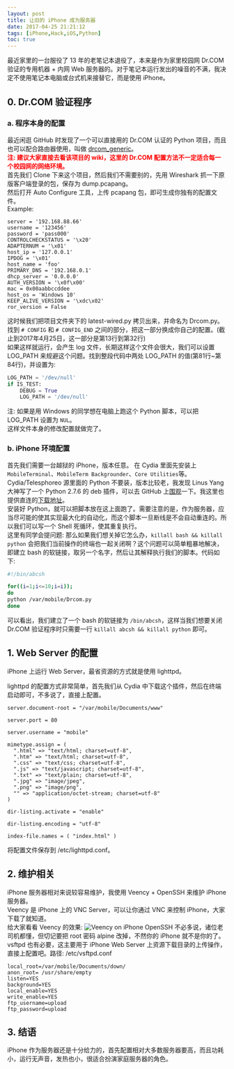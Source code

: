 ```yaml
---
layout: post
title: 让旧的 iPhone 成为服务器
date: 2017-04-25 21:21:12
tags: [iPhone,Hack,iOS,Python]
toc: true
---
```


最近家里的一台服役了 13 年的老笔记本退役了，本来是作为家里校园网 Dr.COM 验证的专用机器 + 内网 Web 服务器的。对于笔记本运行发出的噪音的不满，我决定不使用笔记本电脑或台式机来接替它，而是使用 iPhone。  
## 0. Dr.COM 验证程序
### a. 程序本身的配置
最近闲逛 GitHub 时发现了一个可以直接用的 Dr.COM 认证的 Python 项目，而且也可以配合路由器使用，叫做 [drcom_generic](https://github.com/drcoms/drcom-generic)。  
**<span style="color: red;">注: 建议大家直接去看该项目的 wiki，这里的 Dr.COM 配置方法不一定适合每一个校园网的网络环境。</span>**  
首先我们 Clone 下来这个项目，然后我们不需要别的，先用 Wireshark 抓一下原版客户端登录的包，保存为 dump.pcapang。  
然后打开 Auto Configure 工具，上传 pcapang 包，即可生成你独有的配置文件。  
Example:
~~~ 
server = '192.168.88.66'
username = '123456'
password = 'pass000'
CONTROLCHECKSTATUS = '\x20'
ADAPTERNUM = '\x01'
host_ip = '127.0.0.1'
IPDOG = '\x01'
host_name = 'foo'
PRIMARY_DNS = '192.168.0.1'
dhcp_server = '0.0.0.0'
AUTH_VERSION = '\x0f\x00'
mac = 0x00aabbccddee
host_os = 'Windows 10'
KEEP_ALIVE_VERSION = '\xdc\x02'
ror_version = False
~~~ 
这时候我们把项目文件夹下的 latest-wired.py 拷贝出来，并命名为 Drcom.py。  
找到 `# CONFIG` 和 `# CONFIG_END` 之间的部分，把这一部分换成你自己的配置。(截止到2017年4月25日，这一部分是第13行到第32行)  
如果这样就运行，会产生 log 文件，长期这样这个文件会很大，我们可以设置 LOG_PATH 来规避这个问题。找到整段代码中两处 LOG_PATH 的值(第81行~第84行)，并设置为:
~~~ python
LOG_PATH = '/dev/null'
if IS_TEST:
    DEBUG = True
    LOG_PATH = '/dev/null'
~~~ 
注: 如果是用 Windows 的同学想在电脑上跑这个 Python 脚本，可以把 LOG_PATH 设置为 `NUL`。  
这样文件本身的修改配置就做完了。
### b. iPhone 环境配置
首先我们需要一台越狱的 iPhone，版本任意。
在 Cydia 里面先安装上 `MobileTerminal`、`MobileTerm Backgrounder`、`Core Utilities`等。  
Cydia/Telesphoreo 源里面的 Python 不要装，版本比较老，我发现 Linus Yang 大神写了一个 Python 2.7.6 的 deb 插件，可以去 GitHub 上[围观](https://github.com/linusyang/python-for-ios)一下。我这里也提供直连的[下载地址](https://github.com/linusyang/python-for-ios/releases/download/v2.7.6-3/python_2.7.6-3_iphoneos-arm.deb)。  
安装好 Python，就可以把脚本放在这上面跑了。需要注意的是，作为服务器，应当尽可能的使其实现最大化的自动化，而这个脚本一旦断线是不会自动重连的。所以我们可以写一个  Shell 死循环，使其重复执行。  
这里有同学会提问题: 那么如果我们想关掉它怎么办，`killall bash && killall python` 会把我们当前操作的终端也一起关闭啊？这个问题可以简单粗暴地解决，即建立 bash 的软链接，取另一个名字，然后让其解释执行我们的脚本。代码如下:
~~~ bash
#!/bin/abcsh

for((i=1;i<=10;i=i));
do
python /var/mobile/Drcom.py
done
~~~ 
可以看出，我们建立了一个 bash 的软链接为 `/bin/abcsh`，这样当我们想要关闭 Dr.COM 验证程序时只需要一行 `killall abcsh && killall python` 即可。  
## 1. Web Server 的配置
iPhone 上运行 Web Server，最省资源的方式就是使用 lighttpd。

lighttpd 的配置方式非常简单，首先我们从 Cydia 中下载这个插件，然后在终端启动即可，不多说了，直接上配置。
~~~ 
server.document-root = "/var/mobile/Documents/www" 

server.port = 80

server.username = "mobile"

mimetype.assign = (
  ".html" => "text/html; charset=utf-8",
  ".htm" => "text/html; charset=utf-8",
  ".css" => "text/css; charset=utf-8",
  ".js" => "text/javascript; charset=utf-8",
  ".txt" => "text/plain; charset=utf-8",
  ".jpg" => "image/jpeg",
  ".png" => "image/png",
  "" => "application/octet-stream; charset=utf-8"
)

dir-listing.activate = "enable" 

dir-listing.encoding = "utf-8"

index-file.names = ( "index.html" )
~~~ 
将配置文件保存到 /etc/lighttpd.conf。
## 2. 维护相关
iPhone 服务器相对来说较容易维护，我使用 Veency + OpenSSH 来维护 iPhone 服务器。  
Veency 是 iPhone 上的 VNC Server，可以让你通过 VNC 来控制 iPhone，大家下载了就知道。  
给大家看看 Veency 的效果:
![Veency on iPhone](https://static.chickger.pw/201704/iPhoneVeency.png)
OpenSSH 不必多说，诸位老司机都懂，但切记要把 root 密码 alpine 改掉，不然你的 iPhone 就不是你的了。  
vsftpd 也有必要，这主要用于 iPhone Web Server 上资源下载目录的上传操作，直接上配置吧。路径: /etc/vsftpd.conf
~~~ 
local_root=/var/mobile/Documents/down/
anon_root= /usr/share/empty
listen=YES
background=YES
local_enable=YES
write_enable=YES
ftp_username=upload
ftp_password=upload
~~~ 
## 3. 结语
iPhone 作为服务器还是十分给力的，首先配置相对大多数服务器要高，而且功耗小，运行无声音，发热也小，很适合扮演家庭服务器的角色。